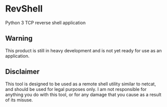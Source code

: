 # RevShell
Python 3 TCP reverse shell application

## Warning
This product is still in heavy development and is not yet ready for use as an application.

## Disclaimer
This tool is designed to be used as a remote shell utility similar to netcat, and should be used for legal purposes only. I am not responsible for anything you do with this tool, or for any damage that you cause as a result of its misuse.
